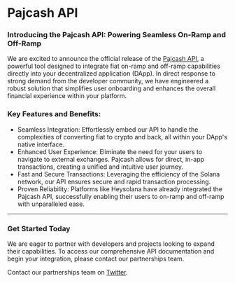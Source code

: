 # Pajcash API

### Introducing the Pajcash API: Powering Seamless On-Ramp and Off-Ramp

We are excited to announce the official release of the [Pajcash API](https://x.com/paj_cash/status/1922561951105728911), a powerful tool designed to integrate fiat on-ramp and off-ramp capabilities directly into your decentralized application (DApp). In direct response to strong demand from the developer community, we have engineered a robust solution that simplifies user onboarding and enhances the overall financial experience within your platform.

### **Key Features and Benefits:**

* Seamless Integration: Effortlessly embed our API to handle the complexities of converting fiat to crypto and back, all within your DApp's native interface.
* Enhanced User Experience: Eliminate the need for your users to navigate to external exchanges. Pajcash allows for direct, in-app transactions, creating a unified and intuitive user journey.
* Fast and Secure Transactions: Leveraging the efficiency of the Solana network, our API ensures secure and rapid transaction processing.
* Proven Reliability: Platforms like Heysolana have already integrated the Pajcash API, successfully enabling their users to on-ramp and off-ramp with unparalleled ease.

***

### Get Started Today

We are eager to partner with developers and projects looking to expand their capabilities. To access our comprehensive API documentation and begin your integration, please contact our partnerships team.

Contact our partnerships team on [Twitter](https://x.com/paj_cash).
